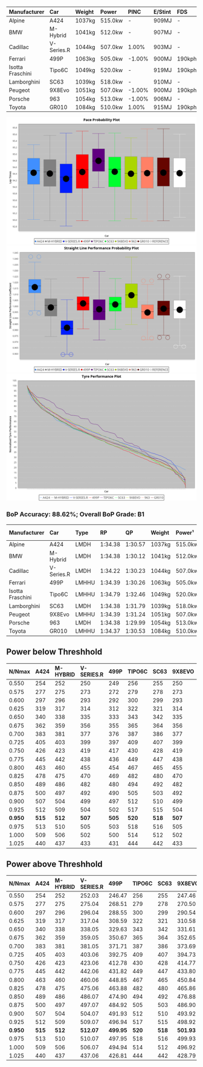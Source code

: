 | Manufacturer     | Car        | Weight | Power   | PINC    | E/Stint | FDS     |
|:-|:-|:-|:-|:-|:-|:-|
| Alpine           | A424       | 1037kg | 515.0kw |    -    | 909MJ   |    -    |
| BMW              | M-Hybrid   | 1041kg | 512.0kw |    -    | 907MJ   |    -    |
| Cadillac         | V-Series.R | 1044kg | 507.0kw | 1.00%   | 903MJ   |    -    |
| Ferrari          | 499P       | 1063kg | 505.0kw | -1.00%  | 900MJ   | 190kph  |
| Isotta Fraschini | Tipo6C     | 1049kg | 520.0kw |    -    | 919MJ   | 190kph  |
| Lamborghini      | SC63       | 1039kg | 518.0kw |    -    | 910MJ   |    -    |
| Peugeot          | 9X8Evo     | 1051kg | 507.0kw | -1.00%  | 900MJ   | 190kph  |
| Porsche          | 963        | 1054kg | 513.0kw | -1.00%  | 906MJ   |    -    |
| Toyota           | GR010      | 1084kg | 510.0kw | 1.00%   | 915MJ   | 190kph  |

![PACECHART](./IMG/ACOMETHOD.png)
![STRAIGHTLINEPERFORMANCECHART](./IMG/ACOMETHOD_sp.png)
![TYREPERFORMANCECHART](./IMG/ACOMETHOD_tw.png)

### BoP Accuracy: 88.62%; Overall BoP Grade: B1
| Manufacturer     | Car        | Type  | RP      | QP      | Weight | Power¹  | Threshhold | PINC    | Power²   | E/Stint | AVG Vmax  | FDS     | RDLC | L/Stint | BOP-Grade | Model Accuracy | Model Points | Match%  | SimDiff |
|:-|:-|:-|:-|:-|:-|:-|:-|:-|:-|:-|:-|:-|:-|:-|:-|:-|:-|:-|:-|
| Alpine           | A424       | LMDH  | 1:34.38 | 1:30.57 | 1037kg | 515.0kw | 210.0kph   |    -    | 515.00kw |  909MJ  | 315.44kph |    -    | 1.02 | 36      | -B1       | 100.00%        | 635          | 89.71%  | #       |
| BMW              | M-Hybrid   | LMDH  | 1:34.38 | 1:30.12 | 1041kg | 512.0kw | 210.0kph   |    -    | 512.00kw |  907MJ  | 312.20kph |    -    | 1.02 | 37      | ~A1       | 100.00%        | 1696         | 97.99%  | #       |
| Cadillac         | V-Series.R | LMDH  | 1:34.22 | 1:30.23 | 1044kg | 507.0kw | 210.0kph   | 1.00%   | 512.10kw |  903MJ  | 308.80kph |    -    | 1.02 | 36      | ~A1       | 98.34%         | 1841         | 96.06%  | #       |
| Ferrari          | 499P       | LMHHU | 1:34.39 | 1:30.26 | 1063kg | 505.0kw | 210.0kph   | -1.00%  | 500.00kw |  900MJ  | 310.34kph | 190kph  | 1.02 | 37      | ~A1       | 100.00%        | 1773         | 100.00% | #       |
| Isotta Fraschini | Tipo6C     | LMHHU | 1:34.79 | 1:32.46 | 1049kg | 520.0kw | 210.0kph   |    -    | 520.00kw |  919MJ  | 312.53kph | 190kph  | 1.05 | 37      | +Ω1       | 100.00%        | 66           | 35.93%  | #       |
| Lamborghini      | SC63       | LMDH  | 1:34.38 | 1:31.79 | 1039kg | 518.0kw | 210.0kph   |    -    | 518.00kw |  910MJ  | 313.44kph |    -    | 1.04 | 36      | ~A1       | 100.00%        | 504          | 99.97%  | #       |
| Peugeot          | 9X8Evo     | LMHHU | 1:34.39 | 1:31.24 | 1051kg | 507.0kw | 210.0kph   | -1.00%  | 501.90kw |  900MJ  | 312.32kph | 190kph  | 1.00 | 37      | +C1       | 100.00%        | 249          | 77.94%  | ±0.11s  |
| Porsche          | 963        | LMDH  | 1:34.38 | 1:29.99 | 1054kg | 513.0kw | 210.0kph   | -1.00%  | 507.90kw |  906MJ  | 310.52kph |    -    | 1.01 | 37      | ~A1       | 99.96%         | 4880         | 100.00% | #       |
| Toyota           | GR010      | LMHHU | 1:34.37 | 1:30.53 | 1084kg | 510.0kw | 210.0kph   | 1.00%   | 515.10kw |  915MJ  | 309.78kph | 190kph  | 1.00 | 37      | ~A1       | 99.96%         | 2429         | 100.00% | #       |

## Power below Threshhold
| N/Nmax    | A424    | M-HYBRID | V-SERIES.R | 499P    | TIPO6C  | SC63    | 9X8EVO  | 963     | GR010   |
|:-|:-|:-|:-|:-|:-|:-|:-|:-|:-|
|  0.550    |  254    |  252     |  250       |  249    |  256    |  255    |  250    |  253    |  251    |
|  0.575    |  277    |  275     |  273       |  272    |  279    |  278    |  273    |  276    |  274    |
|  0.600    |  297    |  296     |  293       |  292    |  300    |  299    |  293    |  296    |  295    |
|  0.625    |  319    |  317     |  314       |  312    |  322    |  321    |  314    |  317    |  316    |
|  0.650    |  340    |  338     |  335       |  333    |  343    |  342    |  335    |  338    |  337    |
|  0.675    |  362    |  359     |  356       |  355    |  365    |  364    |  356    |  360    |  358    |
|  0.700    |  383    |  381     |  377       |  376    |  387    |  386    |  377    |  382    |  380    |
|  0.725    |  405    |  403     |  399       |  397    |  409    |  407    |  399    |  403    |  401    |
|  0.750    |  426    |  423     |  419       |  417    |  430    |  428    |  419    |  424    |  422    |
|  0.775    |  445    |  442     |  438       |  436    |  449    |  447    |  438    |  443    |  441    |
|  0.800    |  463    |  460     |  455       |  454    |  467    |  465    |  455    |  461    |  458    |
|  0.825    |  478    |  475     |  470       |  469    |  482    |  480    |  470    |  476    |  473    |
|  0.850    |  489    |  486     |  482       |  480    |  494    |  492    |  482    |  487    |  485    |
|  0.875    |  500    |  497     |  492       |  490    |  505    |  503    |  492    |  498    |  495    |
|  0.900    |  507    |  504     |  499       |  497    |  512    |  510    |  499    |  505    |  502    |
|  0.925    |  512    |  509     |  504       |  502    |  517    |  515    |  504    |  510    |  507    |
| **0.950** | **515** | **512**  | **507**    | **505** | **520** | **518** | **507** | **513** | **510** |
|  0.975    |  513    |  510     |  505       |  503    |  518    |  516    |  505    |  511    |  508    |
|  1.000    |  509    |  506     |  502       |  500    |  514    |  512    |  502    |  507    |  505    |
|  1.025    |  440    |  437     |  433       |  431    |  444    |  442    |  433    |  438    |  436    |

## Power above Threshhold
| N/Nmax    | A424    | M-HYBRID | V-SERIES.R | 499P       | TIPO6C  | SC63    | 9X8EVO     | 963        | GR010      |
|:-|:-|:-|:-|:-|:-|:-|:-|:-|:-|
|  0.550    |  254    |  252     |  252.03    |  246.47    |  256    |  255    |  247.46    |  250.43    |  254.05    |
|  0.575    |  277    |  275     |  275.04    |  268.51    |  279    |  278    |  270.50    |  273.47    |  277.05    |
|  0.600    |  297    |  296     |  296.04    |  288.55    |  300    |  299    |  290.54    |  293.50    |  297.06    |
|  0.625    |  319    |  317     |  317.04    |  308.59    |  322    |  321    |  310.58    |  314.54    |  319.06    |
|  0.650    |  340    |  338     |  338.05    |  329.63    |  343    |  342    |  331.61    |  335.57    |  340.07    |
|  0.675    |  362    |  359     |  359.05    |  350.67    |  365    |  364    |  352.65    |  356.61    |  362.07    |
|  0.700    |  383    |  381     |  381.05    |  371.71    |  387    |  386    |  373.69    |  377.65    |  383.07    |
|  0.725    |  405    |  403     |  403.06    |  392.75    |  409    |  407    |  394.73    |  399.68    |  405.08    |
|  0.750    |  426    |  423     |  423.06    |  412.78    |  430    |  428    |  414.77    |  419.72    |  426.08    |
|  0.775    |  445    |  442     |  442.06    |  431.82    |  449    |  447    |  433.80    |  438.75    |  445.09    |
|  0.800    |  463    |  460     |  460.06    |  448.85    |  467    |  465    |  450.84    |  455.78    |  463.09    |
|  0.825    |  478    |  475     |  475.06    |  463.88    |  482    |  480    |  465.86    |  470.81    |  478.09    |
|  0.850    |  489    |  486     |  486.07    |  474.90    |  494    |  492    |  476.88    |  482.83    |  489.09    |
|  0.875    |  500    |  497     |  497.07    |  484.92    |  505    |  503    |  486.90    |  492.84    |  500.10    |
|  0.900    |  507    |  504     |  504.07    |  491.93    |  512    |  510    |  493.92    |  499.86    |  507.10    |
|  0.925    |  512    |  509     |  509.07    |  496.94    |  517    |  515    |  498.92    |  504.86    |  512.10    |
| **0.950** | **515** | **512**  | **512.07** | **499.95** | **520** | **518** | **501.93** | **507.87** | **515.10** |
|  0.975    |  513    |  510     |  510.07    |  497.95    |  518    |  516    |  499.93    |  505.87    |  513.10    |
|  1.000    |  509    |  506     |  506.07    |  494.94    |  514    |  512    |  496.92    |  502.86    |  509.10    |
|  1.025    |  440    |  437     |  437.06    |  426.81    |  444    |  442    |  428.79    |  433.74    |  440.09    |
